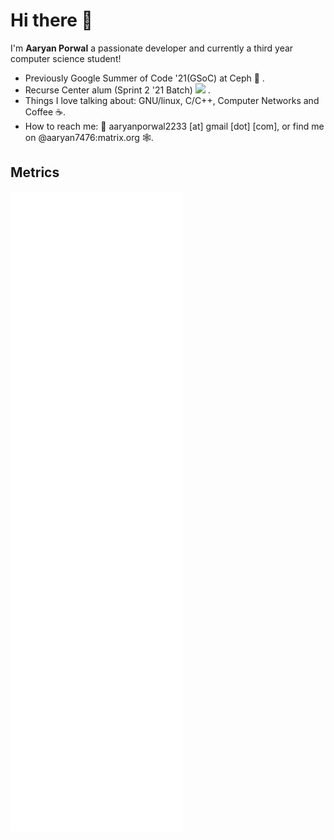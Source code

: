 # Hi there 👋
I'm **Aaryan Porwal** a passionate developer and currently a third year computer science student!
- Previously Google Summer of Code '21(GSoC) at Ceph 🐙 .
- Recurse Center alum (Sprint 2 '21 Batch) <img height="30px" src="https://upload.wikimedia.org/wikipedia/commons/5/5a/Recurse_Center.png" /> .
- Things I love talking about: GNU/linux, C/C++, Computer Networks and Coffee ☕️.
-  How to reach me: 📧 aaryanporwal2233 [at] gmail [dot] [com], or find me on @aaryan7476:matrix.org 🕸️.

## Metrics

![Metrics](github-metrics.svg)

